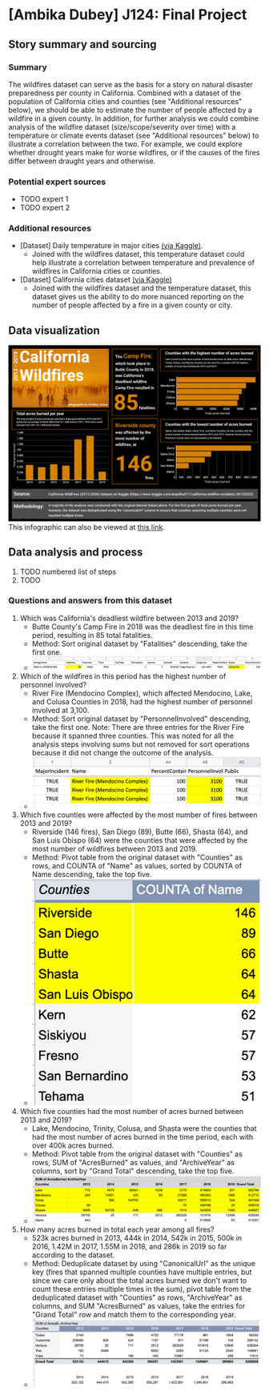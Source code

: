 # [Ambika Dubey] J124: Final Project

## Story summary and sourcing

### Summary
The wildfires dataset can serve as the basis for a story on natural disaster preparedness per county in California. Combined with a dataset of the population of California cities and counties (see "Additional resources" below), we should be able to estimate the number of people affected by a wildfire in a given county. In addition, for further analysis we could combine analysis of the wildfire dataset (size/scope/severity over time) with a temperature or climate events dataset (see "Additional resources" below) to illustrate a correlation between the two. For example, we could explore whether drought years make for worse wildfires, or if the causes of the fires differ between draught years and otherwise.

### Potential expert sources
- TODO expert 1
- TODO expert 2

### Additional resources
- [Dataset] Daily temperature in major cities [(via Kaggle)](https://www.kaggle.com/sudalairajkumar/daily-temperature-of-major-cities).
     - Joined with the wildfires dataset, this temperature dataset could help illustrate a correlation between temperature and prevalence of wildfires in California cities or counties.
- [Dataset] California cities dataset [(via Kaggle)](https://www.kaggle.com/camnugent/california-housing-feature-engineering?select=cal_populations_county.csv)
    - Joined with the wildfires dataset and the temperature dataset, this dataset gives us the ability to do more nuanced reporting on the number of people affected by a fire in a given county or city.

## Data visualization
![California wildfires visualization](./wildfires_visualization.png)
This infographic can also be viewed at [this link](https://infogram.com/california-wildfires-1h8n6m30rl3kj4x?live).

## Data analysis and process
1. TODO numbered list of steps
2. TODO

### Questions and answers from this dataset
1. Which was California's deadliest wildfire between 2013 and 2019?
    * Butte County's Camp Fire in 2018 was the deadliest fire in this time period, resulting in 85 total fatalities.
    * Method: Sort original dataset by "Fatalities" descending, take the first one.
    * ![Screenshot of the top row after sorting by fatalities showing the Camp Fire as the deadliest fire](./deadliest_fire.png)
2. Which of the wildfires in this period has the highest number of personnel involved?
    * River Fire (Mendocino Complex), which affected Mendocino, Lake, and Colusa Counties in 2018, had the highest number of personnel involved at 3,100.
    * Method: Sort original dataset by "PersonnelInvolved" descending, take the first one. Note: There are three entries for the River Fire because it spanned three counties. This was noted for all the analysis steps involving sums but not removed for sort operations because it did not change the outcome of the analysis.
    * ![Screenshot of the top rows after sorting by personnel involved showing the River Fire as having the most personnel involved](./most_personnel_involved.png)
3. Which five counties were affected by the most number of fires between 2013 and 2019?
    * Riverside (146 fires), San Diego (89), Butte (66), Shasta (64), and San Luis Obispo (64) were the counties that were affected by the most number of wildfires between 2013 and 2019.
    * Method: Pivot table from the original dataset with "Counties" as rows, and COUNTA of "Name" as values, sorted by COUNTA of Name descending, take the top five.
    * ![Screenshot of pivot table showing the five counties affected by the most number of fires](./counties_with_most_number_of_fires.png)
4. Which five counties had the most number of acres burned between 2013 and 2019?
    * Lake, Mendocino, Trinity, Colusa, and Shasta were the counties that had the most number of acres burned in the time period, each with over 400k acres burned.
    * Method: Pivot table from the original dataset with "Counties" as rows, SUM of "AcresBurned" as values, and "ArchiveYear" as columns, sort by "Grand Total" descending, take the top five.
    * ![Screenshot of pivot table showing that Lake, Mendocino, Trinity, Colusa, and Shasta counties had the most number of acres burned](./most_acres_burned.png)
5. How many acres burned in total each year among all fires?
    * 523k acres burned in 2013, 444k in 2014, 542k in 2015, 500k in 2016, 1.42M in 2017, 1.55M in 2018, and 286k in 2019 so far according to the dataset.
    * Method: Deduplicate dataset by using "CanonicalUrl" as the unique key (fires that spanned multiple counties have multiple entries, but since we care only about the total acres burned we don't want to count these entries multiple times in the sum), pivot table from the deduplicated dataset with "Counties" as rows, "ArchiveYear" as columns, and SUM "AcresBurned" as values, take the entries for "Grand Total" row and match them to the corresponding year.
    * ![Screenshot of bottom of pivot table showing the grand total of number of acres burned per year](./acres_burned_per_year.png)
